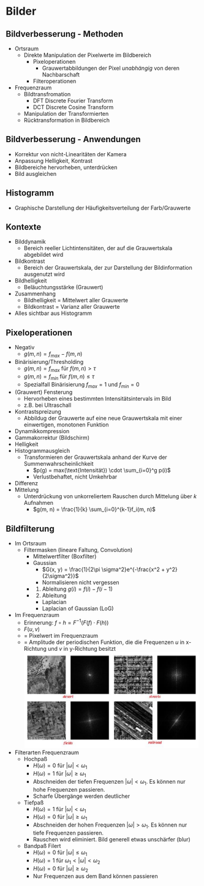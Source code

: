 # Bilder

## Bildverbesserung - Methoden
- Ortsraum
  - Direkte Manipulation der Pixelwerte im Bildbereich
    - Pixeloperationen
      - Grauwertabbildungen der Pixel *unabhängig* von deren Nachbarschaft
    - Filteroperationen
- Frequenzraum
  - Bildtransfromation
    - DFT Discrete Fourier Transform
    - DCT Discrete Cosine Transform
  - Manipulation der Transformierten
  - Rücktransformation in Bildbereich

## Bildverbesserung - Anwendungen
- Korrektur von nicht-Linearitäten der Kamera
- Anpassung Helligkeit, Kontrast
- Bildbereiche hervorheben, unterdrücken
- Bild ausgleichen

## Histogramm
- Graphische Darstellung der Häufigkeitsverteilung der Farb/Grauwerte
  
## Kontexte
- Bilddynamik
  - Bereich reeller Lichtintensitäten, der auf die Grauwertskala abgebildet wird
- Bildkontrast
  - Bereich der Grauwertskala, der zur Darstellung der Bildinformation ausgenutzt wird
- Bildhelligkeit
  - Beläuchtungsstärke (Grauwert)
- Zusammenhang
  - Bildhelligkeit = Mittelwert aller Grauwerte
  - Bildkontrast = Varianz aller Grauwerte
- Alles sichtbar aus Histogramm

## Pixeloperationen
- Negativ
  - $g(m, n) = f_{max} - f(m, n)$
- Binärisierung/Thresholding
  - $g(m, n) = f_{max}$ für $f(m, n) > \tau$
  - $g(m, n) = f_{min}$ für $f(m, n) \leq \tau$
  - Spezialfall Binärisierung $f_{max} = 1$ und $f_{min} = 0$
- (Grauwert) Fensterung
  - Hervorheben eines bestimmten Intensitätsintervals im Bild
  - z.B. bei Ultraschall
- Kontrastspreizung
  - Abbildug der Grauwerte auf eine neue Grauwertskala mit einer einwertigen, monotonen Funktion
- Dynamikkompression
- Gammakorrektur (Bildschirm)
- Helligkeit
- Histogrammausgleich
  - Transformieren der Grauwertskala anhand der Kurve der Summenwahrscheinlichkeit
    - $p(g) = max(\text{Intensität}) \cdot \sum_{i=0}^g p(i)$
    - Verlustbehaftet, nicht Umkehrbar
- Differenz
- Mittelung
  - Unterdrückung von unkorreliertem Rauschen durch Mittelung über $k$ Aufnahmen
    - $g(m, n) = \frac{1}{k} \sum_{i=0}^{k-1}f_i(m, n)$

## Bildfilterung
- Im Ortsraum
  - Filtermasken (lineare Faltung, Convolution)
    - Mittelwertfilter (Boxfilter)
    - Gaussian
      - $G(x, y) = \frac{1}{2\pi \sigma^2}e^{-\frac{x^2 + y^2}{2\sigma^2}}$
      - Normalisieren nicht vergessen
    - 1. Ableitung $g(i) = f(i) - f(i-1)$
    - 2. Ableitung
      - Laplacian
      - Laplacian of Gaussian (LoG)
- Im Frequenzraum
  - Erinnerung: $f \circ h = F^{-1}(F(f)\cdot F(h))$
  - $F(u, v)$
  - = Pixelwert im Frequenzraum
  - = Amplitude der periodischen Funktion, die die Frequenzen $u$ in x-Richtung und $v$ in y-Richtung besitzt
![Bilder Orts und Frequenzraum](Bilder_04_Bilder/Auswahl_007.png)
- Filterarten Frequenzraum
  - Hochpaß
    - $H(\omega) = 0$ für $|\omega| < \omega_1$
    - $H(\omega) = 1$ für $|\omega| \geq \omega_1$
    - Abschneiden der tiefen Frequenzen $|\omega| < \omega_1$. Es können nur hohe Frequenzen passieren. 
    - Scharfe Übergänge werden deutlicher
  - Tiefpaß
    - $H(\omega) = 1$ für $|\omega| < \omega_1$
    - $H(\omega) = 0$ für $|\omega| \geq \omega_1$
    - Abschneiden der hohen Frequenzen $|\omega| > \omega_1$. Es können nur tiefe Frequenzen passieren. 
    - Rauschen wird eliminiert. Bild generell etwas unschärfer (blur)
  - Bandpaß Filert
    - $H(\omega) = 0$ für $|\omega| \leq \omega_1$
    - $H(\omega) = 1$ für $\omega_1 < |\omega| < \omega_2$
    - $H(\omega) = 0$ für $|\omega| \geq \omega_2$
    - Nur Frequenzen aus dem Band können passieren